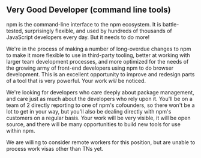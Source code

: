## Very Good Developer (command line tools)

npm is the command-line interface to the npm ecosystem. It is battle-tested, surprisingly flexible, and used by hundreds of thousands of JavaScript developers every day. But it needs to do more!

We're in the process of making a number of long-overdue changes to npm to make it more flexible to use in third-party tooling, better at working with larger team development processes, and more optimized for the needs of the growing army of front-end developers using npm to do browser development. This is an excellent opportunity to improve and redesign parts of a tool that is very powerful. Your work *will* be noticed.

We're looking for developers who care deeply about package management, and care just as much about the developers who rely upon it. You'll be on a team of 2 directly reporting to one of npm's cofounders, so there won't be a lot to get in your way, but you'll also be dealing directly with npm's customers on a regular basis. Your work will be very visible, it will be open source, and there will be many opportunities to build new tools for use within npm.

We are willing to consider remote workers for this position, but are unable to process work visas other than TNs yet.
